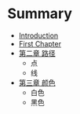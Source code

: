 # Summary

* [Introduction](README.md)
* [First Chapter](chapter1.md)
* [第二章 路径](di-er-zhang-lu-jing.md)
  * 点
  * 线
* [第三章 颜色](di-san-zhang-yan-se.md)
  * 白色
  * 黑色
